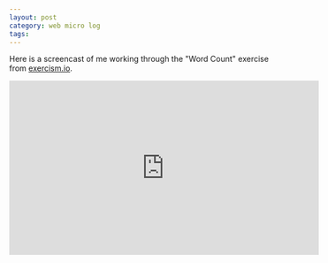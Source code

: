 ```yaml
---
layout: post
category: web micro log
tags:
---
```


Here is a screencast of me working through the "Word Count" exercise from [exercism.io](http://exercism.io/getting-started).

<iframe width="560" height="315" src="https://www.youtube.com/embed/P4EpiDGOpeQ" frameborder="0" allowfullscreen></iframe>
